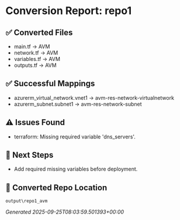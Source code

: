 # Conversion Report: repo1

## ✅ Converted Files
- main.tf → AVM
- network.tf → AVM
- variables.tf → AVM
- outputs.tf → AVM

## ✅ Successful Mappings
- azurerm_virtual_network.vnet1 → avm-res-network-virtualnetwork
- azurerm_subnet.subnet1 → avm-res-network-subnet

## ⚠️ Issues Found
- terraform: Missing required variable 'dns_servers'.

## 🔧 Next Steps
- Add required missing variables before deployment.

## 📂 Converted Repo Location
`output\repo1_avm`

_Generated 2025-09-25T08:03:59.501393+00:00_
